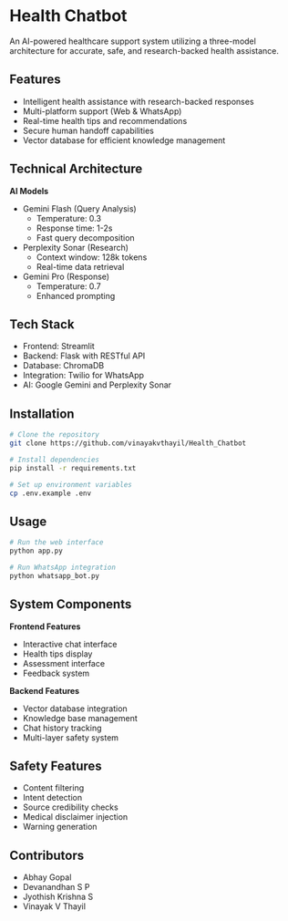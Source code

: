 # Health Chatbot
An AI-powered healthcare support system utilizing a three-model architecture for accurate, safe, and research-backed health assistance.

## Features
- Intelligent health assistance with research-backed responses
- Multi-platform support (Web & WhatsApp)
- Real-time health tips and recommendations
- Secure human handoff capabilities
- Vector database for efficient knowledge management

## Technical Architecture

**AI Models**
- Gemini Flash (Query Analysis)
  - Temperature: 0.3
  - Response time: 1-2s
  - Fast query decomposition
- Perplexity Sonar (Research)
  - Context window: 128k tokens
  - Real-time data retrieval
- Gemini Pro (Response)
  - Temperature: 0.7
  - Enhanced prompting

## Tech Stack
- Frontend: Streamlit
- Backend: Flask with RESTful API
- Database: ChromaDB
- Integration: Twilio for WhatsApp
- AI: Google Gemini and Perplexity Sonar

## Installation

```bash
# Clone the repository
git clone https://github.com/vinayakvthayil/Health_Chatbot

# Install dependencies
pip install -r requirements.txt

# Set up environment variables
cp .env.example .env
```

## Usage

```bash
# Run the web interface
python app.py

# Run WhatsApp integration
python whatsapp_bot.py
```

## System Components

**Frontend Features**
- Interactive chat interface
- Health tips display
- Assessment interface
- Feedback system

**Backend Features**
- Vector database integration
- Knowledge base management
- Chat history tracking
- Multi-layer safety system

## Safety Features
- Content filtering
- Intent detection
- Source credibility checks
- Medical disclaimer injection
- Warning generation

## Contributors
- Abhay Gopal 
- Devanandhan S P
- Jyothish Krishna S 
- Vinayak V Thayil 
